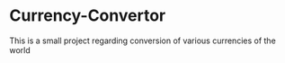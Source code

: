 # Currency-Convertor
This is a small project regarding conversion of various currencies of the world 
